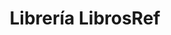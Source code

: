 ---
title: "Librería LibrosRef"
url: /ciudad-autonoma-de-buenos-aires/libreria-librosref/
shop: libros
---